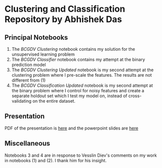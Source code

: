 # Clustering and Classification Repository by Abhishek Das

## Principal Notebooks

1. The *BCGDV Clustering* notebook contains my solution for the unsupervised learning problem
2. The *BCGDV Classifier* notebook contains my attempt at the binary prediction model
3. The *BCGDV Clustering Updated* notebook is my second attempt at the clustering problem where I pre-scale the features. The results are not different from (1)
4. The *BCGDV Classification Updated* notebook is my second attempt at the binary problem where I control for noisy features and create a separate holdout set which I test my model on, instead of cross-validating on the entire dataset.

## Presentation

PDF of the presentation is [here](https://factorwonk.github.io/bcgdv.pdf) and the powerpoint slides are [here](https://factorwonk.github.io/bcgdv.pptx)

## Miscellaneous
Notebooks 3 and 4 are in response to Vesslin Diev's comments on my work in notebooks (1) and (2). I thank him for his insight.
